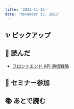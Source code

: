 ```yaml
---
title: '2023-11-15-'
date: 'November 15, 2023'
---
```


## ✨ ピックアップ

## 👀 読んだ

- [フロントエンド API 通信戦略](https://zenn.dev/sutamac/articles/27246dfe1b5a8e)

## 🚶 セミナー参加

## 📚 あとで読む
